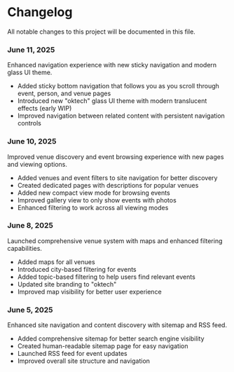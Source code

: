 # Changelog

All notable changes to this project will be documented in this file.

<!--
IMPORTANT FOR AI ASSISTANTS:
This changelog should focus on USER-FACING features and improvements.
Do NOT include technical details like:
- Refactoring
- Code organization changes
- Internal naming changes
- Technical implementation details

DO include:
- New features users can see/use
- UI/UX improvements
- Visual changes
- New functionality
- Performance improvements users will notice
-->

### June 11, 2025

Enhanced navigation experience with new sticky navigation and modern glass UI theme.

- Added sticky bottom navigation that follows you as you scroll through event, person, and venue pages
- Introduced new "oktech" glass UI theme with modern translucent effects (early WIP)
- Improved navigation between related content with persistent navigation controls

### June 10, 2025

Improved venue discovery and event browsing experience with new pages and viewing options.

- Added venues and event filters to site navigation for better discovery
- Created dedicated pages with descriptions for popular venues
- Added new compact view mode for browsing events
- Improved gallery view to only show events with photos
- Enhanced filtering to work across all viewing modes

### June 8, 2025

Launched comprehensive venue system with maps and enhanced filtering capabilities.

- Added maps for all venues
- Introduced city-based filtering for events
- Added topic-based filtering to help users find relevant events
- Updated site branding to "oktech"
- Improved map visibility for better user experience

### June 5, 2025

Enhanced site navigation and content discovery with sitemap and RSS feed.

- Added comprehensive sitemap for better search engine visibility
- Created human-readable sitemap page for easy navigation
- Launched RSS feed for event updates
- Improved overall site structure and navigation
